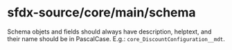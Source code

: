 # sfdx-source/core/main/schema

Schema objets and fields should always have description, helptext, and their name should be in PascalCase. E.g.: `core_DiscountConfiguration__mdt`.
